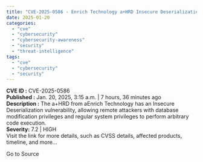```yaml
---
title: "CVE-2025-0586 - Enrich Technology a+HRD Insecure Deserialization Vulnerability"
date: 2025-01-20
categories: 
  - "cve"
  - "cybersecurity"
  - "cybersecurity-awareness"
  - "security"
  - "threat-intelligence"
tags: 
  - "cve"
  - "cybersecurity"
  - "security"
---
```


**CVE ID :** CVE-2025-0586  
**Published :** Jan. 20, 2025, 3:15 a.m. | 7 hours, 36 minutes ago  
**Description :** The a+HRD from aEnrich Technology has an Insecure Deserialization vulnerability, allowing remote attackers with database modification privileges and regular system privileges to perform arbitrary code execution.  
**Severity:** 7.2 | HIGH  
Visit the link for more details, such as CVSS details, affected products, timeline, and more...

Go to Source
